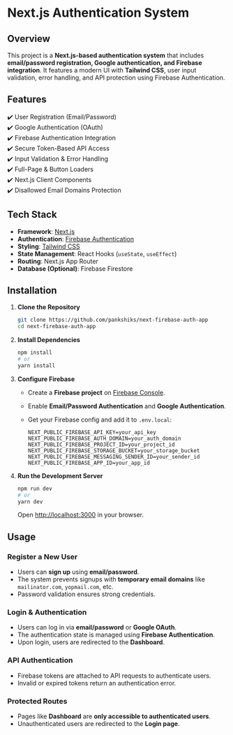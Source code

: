 # **Next.js Authentication System**  

## **Overview**  
This project is a **Next.js-based authentication system** that includes **email/password registration, Google authentication, and Firebase integration**. It features a modern UI with **Tailwind CSS**, user input validation, error handling, and API protection using Firebase Authentication.  

## **Features**  
✔️ User Registration (Email/Password)  
✔️ Google Authentication (OAuth)  
✔️ Firebase Authentication Integration  
✔️ Secure Token-Based API Access  
✔️ Input Validation & Error Handling  
✔️ Full-Page & Button Loaders  
✔️ Next.js Client Components  
✔️ Disallowed Email Domains Protection  

## **Tech Stack**  
- **Framework**: [Next.js](https://nextjs.org/)  
- **Authentication**: [Firebase Authentication](https://firebase.google.com/)  
- **Styling**: [Tailwind CSS](https://tailwindcss.com/)  
- **State Management**: React Hooks (`useState`, `useEffect`)  
- **Routing**: Next.js App Router  
- **Database (Optional)**: Firebase Firestore  

## **Installation**  

1. **Clone the Repository**  
   ```bash
   git clone https://github.com/pankshiks/next-firebase-auth-app
   cd next-firebase-auth-app
   ```

2. **Install Dependencies**  
   ```bash
   npm install
   # or
   yarn install
   ```

3. **Configure Firebase**  
   - Create a **Firebase project** on [Firebase Console](https://console.firebase.google.com/).  
   - Enable **Email/Password Authentication** and **Google Authentication**.  
   - Get your Firebase config and add it to `.env.local`:  

     ```plaintext
     NEXT_PUBLIC_FIREBASE_API_KEY=your_api_key
     NEXT_PUBLIC_FIREBASE_AUTH_DOMAIN=your_auth_domain
     NEXT_PUBLIC_FIREBASE_PROJECT_ID=your_project_id
     NEXT_PUBLIC_FIREBASE_STORAGE_BUCKET=your_storage_bucket
     NEXT_PUBLIC_FIREBASE_MESSAGING_SENDER_ID=your_sender_id
     NEXT_PUBLIC_FIREBASE_APP_ID=your_app_id
     ```

4. **Run the Development Server**  
   ```bash
   npm run dev
   # or
   yarn dev
   ```

   Open [http://localhost:3000](http://localhost:3000) in your browser.

## **Usage**  

### **Register a New User**  
- Users can **sign up** using **email/password**.  
- The system prevents signups with **temporary email domains** like `mailinator.com`, `yopmail.com`, etc.  
- Password validation ensures strong credentials.  

### **Login & Authentication**  
- Users can log in via **email/password** or **Google OAuth**.  
- The authentication state is managed using **Firebase Authentication**.  
- Upon login, users are redirected to the **Dashboard**.  

### **API Authentication**  
- Firebase tokens are attached to API requests to authenticate users.  
- Invalid or expired tokens return an authentication error.  

### **Protected Routes**  
- Pages like **Dashboard** are **only accessible to authenticated users**.  
- Unauthenticated users are redirected to the **Login page**.  
